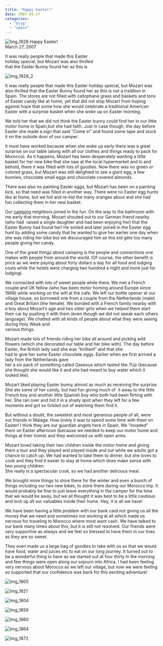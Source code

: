 ```yaml
---
title: "Happy Easter!"
date: 2007-03-27
categories: 
  - "blog"
  - "spain"
---
```


 ![Img_1828](https://pub-ac94b3f306b24c0dba4238943c97f2e1.r2.dev/photos/uncategorized/2008/04/07/img_1828.png) Happy Easter!  
March 27, 2007

It was really people that made this Easter  
holiday special, but Mozart was also thrilled  
that the Easter Bunny found her as this is

<!--more-->

![Img_1828_2](https://pub-ac94b3f306b24c0dba4238943c97f2e1.r2.dev/photos/uncategorized/2008/04/07/img_1828_2.png)

It was really people that made this Easter holiday special, but Mozart was also thrilled that the Easter Bunny found her as this is not a tradition in Spain. The stores are not filled with cellophane grass and baskets and tons of Easter candy like at home, yet that did not stop Mozart from hoping against hope that some how she would celebrate a traditional American Easter with a surprise basket when she woke up on Easter morning.

We told her that we did not think the Easter bunny could find her in our little motor home in Spain,but she had faith. Just in case though, the day before Easter she made a sign that said “Come in” and found some tape and stuck it on the outside door of our camper.

It must have worked because when she woke up early there was a great surprise on our table (along with all our clothes and things ready to pack for Morocco). As it happens, Mozart has been desperately wanting a little basket for her new bike that she saw at the local hypermarket and lo and behold, there it was filled with lots of goodies. Now there was no green or colored grass, but Mozart was still delighted to see a giant egg, a few bunnies, chocolate small eggs and chocolate covered almonds.

There was also no painting Easter eggs, but Mozart has been on a painting kick, so that need was filled in another way. There were no Easter egg hunts like at home, but we hid and re-hid the many oranges about and she had fun collecting them in her new basket.

Our [camping](http://www.eurocampings.co.uk/en/europe/spain/andalusia/campsite-villsom-106564/ "CAMPING") neighbors joined in the fun. On the way to the bathroom with me early that morning, Mozart shouted out to our German friend nearby (who had  raised a single daughter and had been enjoying her) that the Easter Bunny had found her! He smiled and later joined in the Easter egg hunt by adding some candy that he wanted to give her earlier one day when she was riding her bike but we discouraged him as this kid gets too many people giving her candy.

One of the great things about camping is the people and connections one makes with people from around the world. (Of course, the other benefit is price as we were paying about forty dollars a day for all food and lodging costs while the hotels were charging two hundred a night and more just for lodging).

We connected with lots of sweet people while there. We met a French couple and UK fellow (who has been motor homing around Europe since 1968) while working on the wifi at the cafe. We left our bottle opener at our village house, so borrowed one from a couple from the Netherlands (male) and Great Britain (the female). We bonded with a French family nearby with a boy about Mozart’s age and two older girls when we helped them start their car by pushing it with them (even though we did not speak each others language). We chatted with all kinds of people about what they were seeing during Holy Week and  
various things.

Mozart made lots of friends riding her bike all around and picking wild flowers (which she decorated our table and her bike with). The day before Easter, the British lady said she was “brilliant” and that she  
had to give her some Easter chocolate eggs. Earlier when we first arrived a lady from the Netherlands gave  
her a six pack of something called Gaseous which tasted like 7Up (because she thought she would like it and she had meant to buy water which it looked like).

Mozart liked playing Easter bunny almost as much as receiving the surprise. She ate some of her candy, but had fun giving much of  it away to the little French boy and another little Spanish boy who both had been flirting with her. She ran over and hid it in a shady spot when they left for a few moments and got so tickled out of watching them find it.

But without a doubt, the sweetest and most generous people of all, were our friends in Malaga. How lovely it was to spend some time with them on Easter! I think they are our guardian angels here in Spain. We “invaded” them on Easter afternoon (because we needed to keep our motor home and things at their home) and they welcomed us with open arms.

Mozart loved taking their two children inside the motor home and giving them a tour and they played and played inside and out while we adults got a chance to catch up. We had wanted to take them to dinner, but she loves to cook and they find it easier to stay at home which does make sense with two young children.  
She really is a spectacular cook, so we had another delicious meal.

We brought more things to store there for the winter and even a bunch of things including our two new bikes, to store there during our Morocco trip. It would probably be fine to just leave everything in the camper for the time that we would be away, but we all thought it was best to be a little cautious and lock up all our valuables inside their home. Hey, it is all we have!

We have been having a little problem with our bank card not giving us all the money that we need and sometimes not working at all which made us nervous for traveling to Morocco where most want cash. We have talked to our bank many times about this, but it is still not resolved. Our friends were very supportive as always and we feel so blessed to have them in our lives as they are so sweet.

They even made us a large bag of goodies to take with us so that we would have food, water and juices etc to eat on our long journey. It turned out to be a wonderful thing to have as we started out at four thirty in the morning and few things were open along our sojourn into Africa. I had been feeling very nervous about Morocco as we left our village, but now we were feeling so supported that our confidence was back for this exciting adventure!

![Img_1805](https://pub-ac94b3f306b24c0dba4238943c97f2e1.r2.dev/photos/uncategorized/2008/04/07/img_1805.png)

![Img_1821](https://pub-ac94b3f306b24c0dba4238943c97f2e1.r2.dev/photos/uncategorized/2008/04/07/img_1821.png)

![Img_1804](https://pub-ac94b3f306b24c0dba4238943c97f2e1.r2.dev/photos/uncategorized/2008/04/07/img_1804.png)

![Img_1859](https://pub-ac94b3f306b24c0dba4238943c97f2e1.r2.dev/photos/uncategorized/2008/04/07/img_1859.png)

![Img_1860](https://pub-ac94b3f306b24c0dba4238943c97f2e1.r2.dev/photos/uncategorized/2008/04/07/img_1860.png)

![Img_1864](https://pub-ac94b3f306b24c0dba4238943c97f2e1.r2.dev/photos/uncategorized/2008/04/07/img_1864.png)

![Img_1872](https://pub-ac94b3f306b24c0dba4238943c97f2e1.r2.dev/photos/uncategorized/2008/04/07/img_1872.png)
